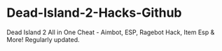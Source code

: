 # Dead-Island-2-Hacks-Github
Dead Island 2 All in One Cheat - Aimbot, ESP, Ragebot Hack, Item Esp &amp; More! Regularly updated.
